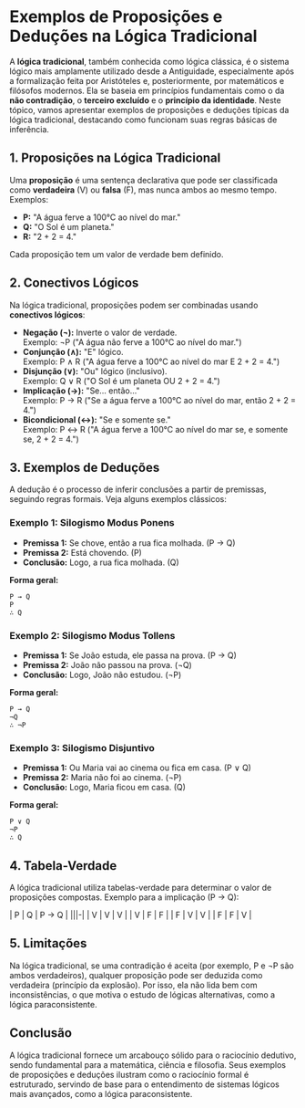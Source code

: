 
# Exemplos de Proposições e Deduções na Lógica Tradicional

A **lógica tradicional**, também conhecida como lógica clássica, é o sistema lógico mais amplamente utilizado desde a Antiguidade, especialmente após a formalização feita por Aristóteles e, posteriormente, por matemáticos e filósofos modernos. Ela se baseia em princípios fundamentais como o da **não contradição**, o **terceiro excluído** e o **princípio da identidade**. Neste tópico, vamos apresentar exemplos de proposições e deduções típicas da lógica tradicional, destacando como funcionam suas regras básicas de inferência.



## 1. Proposições na Lógica Tradicional

Uma **proposição** é uma sentença declarativa que pode ser classificada como **verdadeira** (V) ou **falsa** (F), mas nunca ambos ao mesmo tempo. Exemplos:

- **P:** "A água ferve a 100°C ao nível do mar."
- **Q:** "O Sol é um planeta."
- **R:** "2 + 2 = 4."

Cada proposição tem um valor de verdade bem definido.



## 2. Conectivos Lógicos

Na lógica tradicional, proposições podem ser combinadas usando **conectivos lógicos**:

- **Negação (¬):** Inverte o valor de verdade.  
  Exemplo: ¬P ("A água não ferve a 100°C ao nível do mar.")
- **Conjunção (∧):** "E" lógico.  
  Exemplo: P ∧ R ("A água ferve a 100°C ao nível do mar E 2 + 2 = 4.")
- **Disjunção (∨):** "Ou" lógico (inclusivo).  
  Exemplo: Q ∨ R ("O Sol é um planeta OU 2 + 2 = 4.")
- **Implicação (→):** "Se... então..."  
  Exemplo: P → R ("Se a água ferve a 100°C ao nível do mar, então 2 + 2 = 4.")
- **Bicondicional (↔):** "Se e somente se."  
  Exemplo: P ↔ R ("A água ferve a 100°C ao nível do mar se, e somente se, 2 + 2 = 4.")



## 3. Exemplos de Deduções

A dedução é o processo de inferir conclusões a partir de premissas, seguindo regras formais. Veja alguns exemplos clássicos:

### Exemplo 1: Silogismo Modus Ponens

- **Premissa 1:** Se chove, então a rua fica molhada. (P → Q)
- **Premissa 2:** Está chovendo. (P)
- **Conclusão:** Logo, a rua fica molhada. (Q)

**Forma geral:**
```
P → Q  
P  
∴ Q
```

### Exemplo 2: Silogismo Modus Tollens

- **Premissa 1:** Se João estuda, ele passa na prova. (P → Q)
- **Premissa 2:** João não passou na prova. (¬Q)
- **Conclusão:** Logo, João não estudou. (¬P)

**Forma geral:**
```
P → Q  
¬Q  
∴ ¬P
```

### Exemplo 3: Silogismo Disjuntivo

- **Premissa 1:** Ou Maria vai ao cinema ou fica em casa. (P ∨ Q)
- **Premissa 2:** Maria não foi ao cinema. (¬P)
- **Conclusão:** Logo, Maria ficou em casa. (Q)

**Forma geral:**
```
P ∨ Q  
¬P  
∴ Q
```



## 4. Tabela-Verdade

A lógica tradicional utiliza tabelas-verdade para determinar o valor de proposições compostas. Exemplo para a implicação (P → Q):

| P | Q | P → Q |
|||-|
| V | V |   V   |
| V | F |   F   |
| F | V |   V   |
| F | F |   V   |



## 5. Limitações

Na lógica tradicional, se uma contradição é aceita (por exemplo, P e ¬P são ambos verdadeiros), qualquer proposição pode ser deduzida como verdadeira (princípio da explosão). Por isso, ela não lida bem com inconsistências, o que motiva o estudo de lógicas alternativas, como a lógica paraconsistente.



## Conclusão

A lógica tradicional fornece um arcabouço sólido para o raciocínio dedutivo, sendo fundamental para a matemática, ciência e filosofia. Seus exemplos de proposições e deduções ilustram como o raciocínio formal é estruturado, servindo de base para o entendimento de sistemas lógicos mais avançados, como a lógica paraconsistente.

